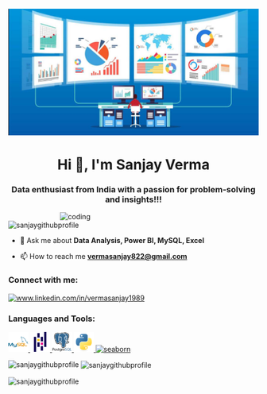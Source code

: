 ![logo](https://github.com/sanjaygithubprofile/sanjaygithubprofile/blob/main/Capture.JPG)
<h1 align="center">Hi 👋, I'm Sanjay Verma</h1>
<h3 align="center">Data enthusiast from India with a passion for problem-solving and insights!!!</h3>

<img align="right" alt="coding" width="400" src="https://user-images.githubusercontent.com/55389276/140866485-8fb1c876-9a8f-4d6a-98dc-08c4981eaf70.gif">

<p align="left"> <img src="https://komarev.com/ghpvc/?username=sanjaygithubprofile&label=Profile%20views&color=0e75b6&style=flat" alt="sanjaygithubprofile" /> </p>

- 💬 Ask me about **Data Analysis, Power BI, MySQL, Excel**

- 📫 How to reach me **vermasanjay822@gmail.com**

<h3 align="left">Connect with me:</h3>
<p align="left">
<a href="https://linkedin.com/in/www.linkedin.com/in/vermasanjay1989" target="blank"><img align="center" src="https://raw.githubusercontent.com/rahuldkjain/github-profile-readme-generator/master/src/images/icons/Social/linked-in-alt.svg" alt="www.linkedin.com/in/vermasanjay1989" height="30" width="40" /></a>
</p>

<h3 align="left">Languages and Tools:</h3>
<p align="left"> <a href="https://www.mysql.com/" target="_blank" rel="noreferrer"> <img src="https://raw.githubusercontent.com/devicons/devicon/master/icons/mysql/mysql-original-wordmark.svg" alt="mysql" width="40" height="40"/> </a> <a href="https://pandas.pydata.org/" target="_blank" rel="noreferrer"> <img src="https://raw.githubusercontent.com/devicons/devicon/2ae2a900d2f041da66e950e4d48052658d850630/icons/pandas/pandas-original.svg" alt="pandas" width="40" height="40"/> </a> <a href="https://www.postgresql.org" target="_blank" rel="noreferrer"> <img src="https://raw.githubusercontent.com/devicons/devicon/master/icons/postgresql/postgresql-original-wordmark.svg" alt="postgresql" width="40" height="40"/> </a> <a href="https://www.python.org" target="_blank" rel="noreferrer"> <img src="https://raw.githubusercontent.com/devicons/devicon/master/icons/python/python-original.svg" alt="python" width="40" height="40"/> </a> <a href="https://seaborn.pydata.org/" target="_blank" rel="noreferrer"> <img src="https://seaborn.pydata.org/_images/logo-mark-lightbg.svg" alt="seaborn" width="40" height="40"/> </a> </p>

<p><img align="left" src="https://github-readme-stats.vercel.app/api/top-langs?username=sanjaygithubprofile&show_icons=true&locale=en&layout=compact" alt="sanjaygithubprofile" /></p>

<p>&nbsp;<img align="center" src="https://github-readme-stats.vercel.app/api?username=sanjaygithubprofile&show_icons=true&locale=en" alt="sanjaygithubprofile" /></p>

<p><img align="center" src="https://github-readme-streak-stats.herokuapp.com/?user=sanjaygithubprofile&" alt="sanjaygithubprofile" /></p>

